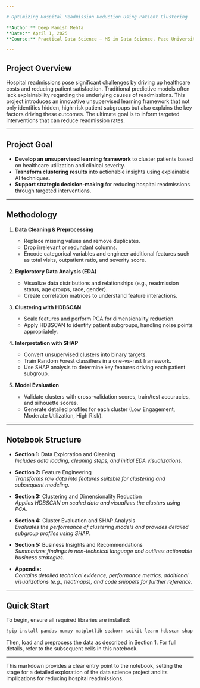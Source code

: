 ```yaml
---

# Optimizing Hospital Readmission Reduction Using Patient Clustering

**Author:** Deep Manish Mehta  
**Date:** April 1, 2025  
**Course:** Practical Data Science – MS in Data Science, Pace University

---
```


## Project Overview

Hospital readmissions pose significant challenges by driving up healthcare costs and reducing patient satisfaction. Traditional predictive models often lack explainability regarding the underlying causes of readmissions. This project introduces an innovative unsupervised learning framework that not only identifies hidden, high-risk patient subgroups but also explains the key factors driving these outcomes. The ultimate goal is to inform targeted interventions that can reduce readmission rates.

---

## Project Goal

- **Develop an unsupervised learning framework** to cluster patients based on healthcare utilization and clinical severity.
- **Transform clustering results** into actionable insights using explainable AI techniques.
- **Support strategic decision-making** for reducing hospital readmissions through targeted interventions.

---

## Methodology

1. **Data Cleaning & Preprocessing**
   - Replace missing values and remove duplicates.
   - Drop irrelevant or redundant columns.
   - Encode categorical variables and engineer additional features such as total visits, outpatient ratio, and severity score.

2. **Exploratory Data Analysis (EDA)**
   - Visualize data distributions and relationships (e.g., readmission status, age groups, race, gender).
   - Create correlation matrices to understand feature interactions.

3. **Clustering with HDBSCAN**
   - Scale features and perform PCA for dimensionality reduction.
   - Apply HDBSCAN to identify patient subgroups, handling noise points appropriately.

4. **Interpretation with SHAP**
   - Convert unsupervised clusters into binary targets.
   - Train Random Forest classifiers in a one-vs-rest framework.
   - Use SHAP analysis to determine key features driving each patient subgroup.

5. **Model Evaluation**
   - Validate clusters with cross-validation scores, train/test accuracies, and silhouette scores.
   - Generate detailed profiles for each cluster (Low Engagement, Moderate Utilization, High Risk).

---

## Notebook Structure

- **Section 1:** Data Exploration and Cleaning  
  _Includes data loading, cleaning steps, and initial EDA visualizations._
  
- **Section 2:** Feature Engineering  
  _Transforms raw data into features suitable for clustering and subsequent modeling._

- **Section 3:** Clustering and Dimensionality Reduction  
  _Applies HDBSCAN on scaled data and visualizes the clusters using PCA._

- **Section 4:** Cluster Evaluation and SHAP Analysis  
  _Evaluates the performance of clustering models and provides detailed subgroup profiles using SHAP._

- **Section 5:** Business Insights and Recommendations  
  _Summarizes findings in non-technical language and outlines actionable business strategies._

- **Appendix:**  
  _Contains detailed technical evidence, performance metrics, additional visualizations (e.g., heatmaps), and code snippets for further reference._

---

## Quick Start

To begin, ensure all required libraries are installed:

```python
!pip install pandas numpy matplotlib seaborn scikit-learn hdbscan shap
```

Then, load and preprocess the data as described in Section 1. For full details, refer to the subsequent cells in this notebook.

---

This markdown provides a clear entry point to the notebook, setting the stage for a detailed exploration of the data science project and its implications for reducing hospital readmissions.
